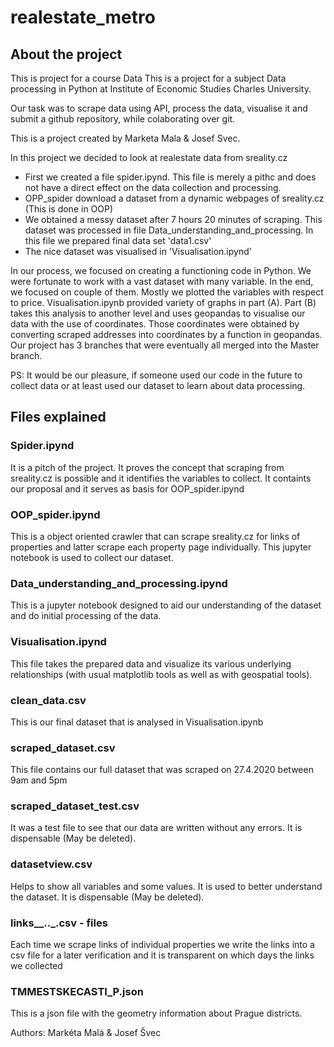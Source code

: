 # realestate_metro

## About the project

This is project for a course Data This is a project for a subject Data processing in Python at Institute of Economic Studies Charles University.

Our task was to scrape data using API, process the data, visualise it and submit a github repository, while colaborating over git.

This is a project created by Marketa Mala & Josef Svec.

In this project we decided to look at realestate data from sreality.cz
 
<ul>
    <li>First we created a file spider.ipynd. This file is merely a pithc and does not have a direct effect on the data collection and processing. </li>
    <li> OPP_spider download a dataset from a dynamic webpages of sreality.cz (This is done in OOP)</li>
    <li> We obtained a messy dataset after 7 hours 20 minutes of scraping. This dataset was processed in file 
    Data_understanding_and_processing. In this file we prepared final data set 'data1.csv'</li>
    <li> The nice dataset was visualised in 'Visualisation.ipynd'</li>
</ul>

<p> 
In our process, we focused on creating a functioning code in Python.  
We were fortunate to work with a vast dataset with many variable. In the end, we focused on couple of them. 
Mostly we plotted the variables with respect to price. Visualisation.ipynb provided variety of graphs in part (A). 
Part (B) takes this analysis to another level and uses geopandas to visualise our data with the use of coordinates.
Those coordinates were obtained by converting scraped addresses into coordinates by a function in geopandas.
Our project has 3 branches that were eventually all merged into the Master branch.
</p>

PS: It would be our pleasure, if someone used our code in the future to collect data or at least used our dataset to learn about data processing. 

## Files explained
### Spider.ipynd
It is a pitch of the project. It proves the concept that scraping from sreality.cz is possible and it identifies the variables to collect. It containts our proposal and it serves as basis for OOP_spider.ipynd

### OOP_spider.ipynd
This is a object oriented crawler that can scrape sreality.cz for links of properties and latter scrape each property page individually. This jupyter notebook is used to collect our dataset. 

### Data_understanding_and_processing.ipynd
This is a jupyter notebook designed to aid our understanding of the dataset and do initial processing of the data.

### Visualisation.ipynd
This file takes the prepared data and visualize its various underlying relationships (with usual matplotlib tools as well as with geospatial tools).

### clean_data.csv
This is our final dataset  that is analysed in Visualisation.ipynb 

### scraped_dataset.csv
This file contains our full dataset that was scraped on 27.4.2020 between 9am and 5pm

### scraped_dataset_test.csv
It was a test file to see that our data are written without any errors. It is dispensable (May be deleted).

### datasetview.csv
Helps to show all variables and some values. It is used to better understand the dataset. It is dispensable (May be deleted).

### links__.__.___.csv - files
Each time we scrape links of individual properties we write the links into a csv file for a later verification and it is transparent on which days the links we collected

### TMMESTSKECASTI_P.json
This is a json file with the geometry information about Prague districts.


<footer>
Authors: Markéta Malá & Josef Švec
</footer>
